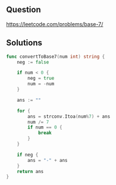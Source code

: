 ## Question

https://leetcode.com/problems/base-7/

## Solutions

```go
func convertToBase7(num int) string {
	neg := false

	if num < 0 {
		neg = true
		num = -num
	}

	ans := ""

	for {
		ans = strconv.Itoa(num%7) + ans
		num /= 7
		if num == 0 {
			break
		}
	}

	if neg {
		ans = "-" + ans
	}
	return ans
}
```
